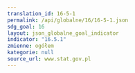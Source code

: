 ```yaml
---
translation_id: 16-5-1
permalink: /api/globalne/16/16-5-1.json
sdg_goal: 16
layout: json_globalne_goal_indicator
indicator: "16.5.1"
zmienne: ogółem
kategorie: null
source_url: www.stat.gov.pl
---
```

